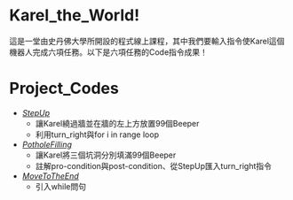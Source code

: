 # Karel_the_World!
這是一堂由史丹佛大學所開設的程式線上課程，其中我們要輸入指令使Karel這個機器人完成六項任務。以下是六項任務的Code指令成果！
  
# Project_Codes
  * *[StepUp](https://github.com/Shin174-art/Karel_the_World/blob/main/Karel_the_World/StepUp.py)*
    * 讓Karel繞過牆並在牆的左上方放置99個Beeper
    * 利用turn_right與for i in range loop
  * *[PotholeFilling](https://github.com/Shin174-art/Karel_the_World/blob/main/Karel_the_World/PotholeFilling.py)*
    * 讓Karel將三個坑洞分別填滿99個Beeper
    * 註解pro-condition與post-condition、從StepUp匯入turn_right指令
  * *[MoveToTheEnd](https://github.com/Shin174-art/Karel_the_World/blob/main/Karel_the_World/MoveToTheEnd.py)*
    * 引入while問句
    
